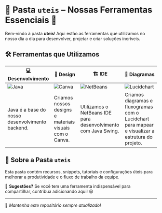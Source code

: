 # 📂 Pasta `uteis` – Nossas Ferramentas Essenciais 🚀  

Bem-vindo à pasta **uteis**! Aqui estão as ferramentas que utilizamos no nosso dia a dia para desenvolver, projetar e criar soluções incríveis.  

## 🛠️ Ferramentas que Utilizamos  

| 💻 Desenvolvimento | 🎨 Design | 🏗️ IDE | 🔗 Diagramas |
|-------------------|----------|--------|-------------|
| ![Java](https://img.shields.io/badge/Java-ED8B00?style=for-the-badge&logo=java&logoColor=white) | ![Canva](https://img.shields.io/badge/Canva-00C4CC?style=for-the-badge&logo=canva&logoColor=white) | ![NetBeans](https://img.shields.io/badge/NetBeans_IDE-1B6AC6?style=for-the-badge&logo=apache-netbeans-ide&logoColor=white) | ![Lucidchart](https://img.shields.io/badge/Lucidchart-FFB800?style=for-the-badge&logo=lucidchart&logoColor=white) |
| Java é a base do nosso desenvolvimento backend. | Criamos nossos designs e materiais visuais com o Canva. | Utilizamos o NetBeans IDE para desenvolvimento com Java Swing. | Criamos diagramas e fluxogramas com o Lucidchart para mapear e visualizar a estrutura do projeto. |

## 📌 Sobre a Pasta `uteis`  
Esta pasta contém recursos, snippets, tutoriais e configurações úteis para melhorar a produtividade e o fluxo de trabalho da equipe.  

📢 **Sugestões?** Se você tem uma ferramenta indispensável para compartilhar, contribua adicionando aqui! 😃  

---

🔗 *Mantenha este repositório sempre atualizado!*  
